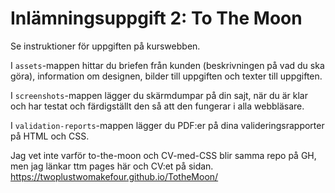 # Inlämningsuppgift 2: To The Moon
Se instruktioner för uppgiften på kurswebben.

I `assets`-mappen hittar du briefen från kunden (beskrivningen på vad du ska göra), information om designen, bilder till uppgiften och texter till uppgiften.

I `screenshots`-mappen lägger du skärmdumpar på din sajt, när du är klar och har testat och färdigställt den så att den fungerar i alla webbläsare.

I `validation-reports`-mappen lägger du PDF:er på dina valideringsrapporter på HTML och CSS.

Jag vet inte varför to-the-moon och CV-med-CSS blir samma repo på GH, men jag länkar ttm pages här och CV:et på sidan.
https://twoplustwomakefour.github.io/TotheMoon/
